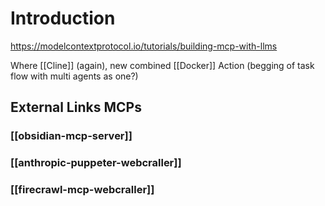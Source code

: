 # Introduction

https://modelcontextprotocol.io/tutorials/building-mcp-with-llms

Where [[Cline]] (again), new combined [[Docker]] Action (begging of task flow with multi agents as one?)

## External Links MCPs

### [[obsidian-mcp-server]]
### [[anthropic-puppeter-webcraller]]
### [[firecrawl-mcp-webcraller]]